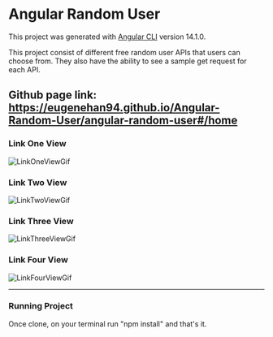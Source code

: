 # Angular Random User

This project was generated with [Angular CLI](https://github.com/angular/angular-cli) version 14.1.0.

This project consist of different free random user APIs that users can choose from. They also have the ability to see a sample get request for each API.

## Github page link: https://eugenehan94.github.io/Angular-Random-User/angular-random-user#/home

### Link One View
![LinkOneViewGif](https://user-images.githubusercontent.com/59939048/208579712-8b3d2103-a076-4383-be37-0b769485db4e.gif)

### Link Two View
![LinkTwoViewGif](https://user-images.githubusercontent.com/59939048/208579740-d2602026-f014-45c8-9a3b-940a4f5c10f5.gif)


### Link Three View
![LinkThreeViewGif](https://user-images.githubusercontent.com/59939048/208579801-a7739653-8234-46a0-91f3-290b658a83d4.gif)


### Link Four View
![LinkFourViewGif](https://user-images.githubusercontent.com/59939048/208579821-07910bfb-93a5-4193-a951-da2cbb0c62cd.gif)



-------------------------------------------------------------------------------------------------------------------------------------------------------

### Running Project
Once clone, on your terminal run "npm install" and that's it.
